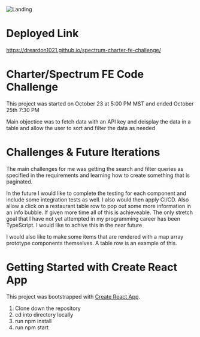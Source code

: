 ![Landing](https://user-images.githubusercontent.com/56371796/97125323-306c3e00-16f9-11eb-8403-2d155d338780.png)

# Deployed Link

https://dreardon1021.github.io/spectrum-charter-fe-challenge/

# Charter/Spectrum FE Code Challenge

This project was started on October 23 at 5:00 PM MST and ended October 25th 7:30 PM

Main objectice was to fetch data with an API key and deisplay the data in a table and allow the user to sort and filter the data as needed

# Challenges & Future Iterations

The main challenges for me was getting the search and filter queries as specified in the requirements and learning how to create something that is paginated.

In the future I would like to complete the testing for each component and include some integration tests as well. I also would then apply CI/CD. Also allow a click on a restaurant table row to pop out some more information in an info bubble. If given more time all of this is achieveable. The only stretch goal that I have not yet attempted in my programming career has been TypeScript. I would like to achive this in the near future

I would also like to make some items that are rendered with a map array prototype components themselves. A table row is an example of this.

# Getting Started with Create React App

This project was bootstrapped with [Create React App](https://github.com/facebook/create-react-app).

1. Clone down the repository
2. cd into directory locally
3. run npm install
4. run npm start
